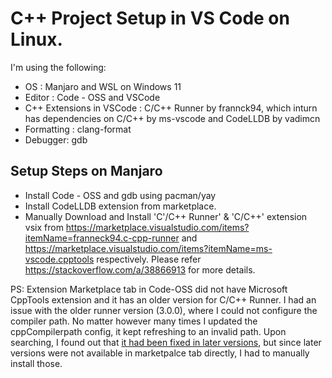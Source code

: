 # C++ Project Setup in VS Code on Linux.

I'm using the following:

-   OS : Manjaro and WSL on Windows 11
-   Editor : Code - OSS and VSCode
-   C++ Extensions in VSCode : C/C++ Runner by frannck94, which inturn has dependencies on C/C++ by ms-vscode and CodeLLDB by vadimcn
-   Formatting : clang-format
-   Debugger: gdb

## Setup Steps on Manjaro

-   Install Code - OSS and gdb using pacman/yay
-   Install CodeLLDB extension from marketplace.
-   Manually Download and Install 'C'/C++ Runner' & 'C/C++' extension vsix from https://marketplace.visualstudio.com/items?itemName=franneck94.c-cpp-runner and https://marketplace.visualstudio.com/items?itemName=ms-vscode.cpptools respectively. Please refer https://stackoverflow.com/a/38866913 for more details.

PS: Extension Marketplace tab in Code-OSS did not have Microsoft CppTools extension and it has an older version for C/C++ Runner. I had an issue with the older runner version (3.0.0), where I could not configure the compiler path. No matter however many times I updated the cppCompilerpath config, it kept refreshing to an invalid path. Upon searching, I found out that [it had been fixed in later versions](https://github.com/franneck94/Vscode-C-Cpp-Runner/issues/21#issuecomment-907586590), but since later versions were not available in marketpalce tab directly, I had to manually install those.
